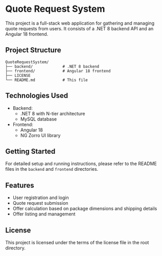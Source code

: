 # Quote Request System

This project is a full-stack web application for gathering and managing quote requests from users. It consists of a .NET 8 backend API and an Angular 18 frontend.

## Project Structure

```
QuoteRequestSystem/
├── backend/             # .NET 8 backend
├── frontend/            # Angular 18 frontend
├── LICENSE
└── README.md            # This file
```

## Technologies Used

- Backend:
    - .NET 8 with N-tier architecture
    - MySQL database
- Frontend:
    - Angular 18
    - NG Zorro UI library

## Getting Started

For detailed setup and running instructions, please refer to the README files in the `backend` and `frontend` directories.

## Features

- User registration and login
- Quote request submission
- Offer calculation based on package dimensions and shipping details
- Offer listing and management

## License

This project is licensed under the terms of the license file in the root directory.